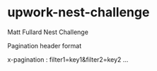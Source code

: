 # upwork-nest-challenge

Matt Fullard Nest Challenge


Pagination header format

x-pagination : filter1=key1&filter2=key2 ...
